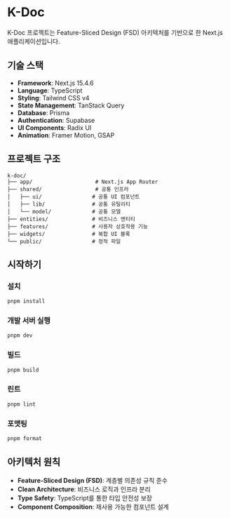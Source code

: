# K-Doc

K-Doc 프로젝트는 Feature-Sliced Design (FSD) 아키텍처를 기반으로 한 Next.js 애플리케이션입니다.

## 기술 스택

- **Framework**: Next.js 15.4.6
- **Language**: TypeScript
- **Styling**: Tailwind CSS v4
- **State Management**: TanStack Query
- **Database**: Prisma
- **Authentication**: Supabase
- **UI Components**: Radix UI
- **Animation**: Framer Motion, GSAP

## 프로젝트 구조

```
k-doc/
├── app/                    # Next.js App Router
├── shared/                 # 공통 인프라
│   ├── ui/                # 공통 UI 컴포넌트
│   ├── lib/               # 공통 유틸리티
│   └── model/             # 공통 모델
├── entities/              # 비즈니스 엔티티
├── features/              # 사용자 상호작용 기능
├── widgets/               # 복합 UI 블록
└── public/                # 정적 파일
```

## 시작하기

### 설치

```bash
pnpm install
```

### 개발 서버 실행

```bash
pnpm dev
```

### 빌드

```bash
pnpm build
```

### 린트

```bash
pnpm lint
```

### 포맷팅

```bash
pnpm format
```

## 아키텍처 원칙

- **Feature-Sliced Design (FSD)**: 계층별 의존성 규칙 준수
- **Clean Architecture**: 비즈니스 로직과 인프라 분리
- **Type Safety**: TypeScript를 통한 타입 안전성 보장
- **Component Composition**: 재사용 가능한 컴포넌트 설계
